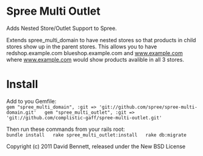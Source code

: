 Spree Multi Outlet
=================

Adds Nested Store/Outlet Support to Spree.

Extends spree_multi_domain to have nested stores so that products in child stores show up in the parent stores.
This allows you to have redshop.example.com blueshop.example.com and www.example.com where www.example.com would show products avalible in all 3 stores.


Install
=======

Add to you Gemfile:  
`gem "spree_multi_domain", :git => 'git://github.com/spree/spree-multi-domain.git'  
gem "spree_multi_outlet", :git => 'git://github.com/complistic-gaff/spree-multi-outlet.git'`

Then run these commands from your rails root:  
`bundle install  
rake spree_multi_outlet:install  
rake db:migrate`


Copyright (c) 2011 David Bennett, released under the New BSD License